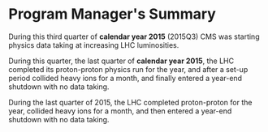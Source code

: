 # Program Manager's Summary

During this third quarter of **calendar year 2015** (2015Q3) CMS was starting physics data taking at increasing LHC luminosities. 

During this quarter, the last quarter of  **calendar year 2015**, the LHC completed its proton-proton physics run for the year, and after a set-up period collided heavy ions for a month, and finally entered a year-end shutdown with no data taking. 

During the last quarter of 2015, the LHC completed proton-proton for the year, collided heavy ions for a month, and then entered a year-end shutdown with no data taking. 

